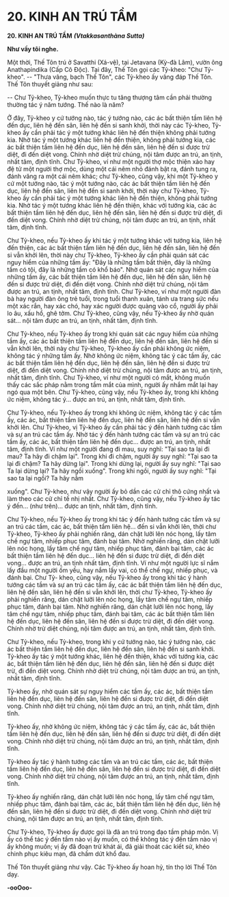 # 20. KINH AN TRÚ TẦM

**20. KINH AN TRÚ TẦM**
***(Vtakkasanthàna Sutta)***

**Như vầy tôi nghe.**

Một thời, Thế Tôn trú ở Savatthi (Xá-vệ), tại Jetavana (Kỳ-đà Lâm), vườn ông Anathapindika (Cấp Cô
Ðộc). Tại đây, Thế Tôn gọi các Tỷ-kheo: "Chư Tỷ-kheo". -- "Thưa vâng, bạch Thế Tôn", các Tỷ-kheo
ấy vâng đáp Thế Tôn. Thế Tôn thuyết giảng như sau:

-- Chư Tỷ-kheo, Tỷ-kheo muốn thực tu tăng thượng tâm cần phải thường thường tác ý năm tướng. Thế
nào là năm?

Ở đây, Tỷ-kheo y cứ tướng nào, tác ý tướng nào, các ác bất thiện tầm liên hệ đến dục, liên hệ đến sân,
liên hệ đến si sanh khởi, thời này các Tỷ-kheo, Tỷ-kheo ấy cần phải tác ý một tướng khác liên hệ đến
thiện không phải tướng kia. Nhờ tác ý một tướng khác liên hệ đến thiện, không phải tướng kia, các ác
bất thiện tầm liên hệ đến dục, liên hệ đến sân, liên hệ đến si được trừ diệt, đi đến diệt vong. Chính nhờ
diệt trừ chúng, nội tâm được an trú, an tịnh, nhất tâm, định tĩnh. Chư Tỷ-kheo, ví như một người thợ
mộc thiện xảo hay đệ tử một người thợ mộc, dùng một cái nêm nhỏ đánh bật ra, đánh tung ra, đánh văng
ra một cái nêm khác; chư Tỷ-kheo, cũng vậy, khi một Tỷ-kheo y cứ một tướng nào, tác ý một tướng nào,
các ác bất thiện tầm liên hệ đến dục, liên hệ đến sân, liên hệ đến si sanh khởi, thời này chư Tỷ-kheo, Tỷ-
kheo ấy cần phải tác ý một tướng khác liên hệ đến thiện, không phải tướng kia. Nhờ tác ý một tướng
khác liên hệ đến thiện, khác với tướng kia, các ác bất thiện tầm liên hệ đến dục, liên hệ đến sân, liên hệ
đến si được trừ diệt, đi đến diệt vong. Chính nhờ diệt trừ chúng, nội tâm được an trú, an tịnh, nhất tâm,
định tĩnh.

Chư Tỷ-kheo, nếu Tỷ-kheo ấy khi tác ý một tướng khác với tướng kia, liên hệ đến thiện, các ác bất thiện
tầm liên hệ đến dục, liên hệ đến sân, liên hệ đến si vẫn khởi lên, thời này chư Tỷ-kheo, Tỷ-kheo ấy cần
phải quán sát các nguy hiểm của những tầm ấy: "Ðây là những tầm bất thiện, đây là những tầm có tội,
đây là những tầm có khổ báo". Nhờ quán sát các nguy hiểm của những tầm ấy, các bất thiện tầm liên hệ
đến dục, liên hệ đến sân, liên hệ đến si được trừ diệt, đi đến diệt vong. Chính nhờ diệt trừ chúng, nội tâm
được an trú, an tịnh, nhất tâm, định tĩnh. Chư Tỷ-kheo, ví như một người đàn bà hay người đàn ông trẻ
tuổi, trong tuổi thanh xuân, tánh ưa trang sức nếu một xác rắn, hay xác chó, hay xác người được quàng
vào cổ, người ấy phải lo âu, xấu hổ, ghê tởm. Chư Tỷ-kheo, cũng vậy, nếu Tỷ-kheo ấy nhờ quán sát...
nội tâm được an trú, an tịnh, nhất tâm, định tĩnh.

Chư Tỷ-kheo, nếu Tỷ-kheo ấy trong khi quán sát các nguy hiểm của những tầm ấy, các ác bất thiện tầm
liên hệ đến dục, liên hệ đến sân, liên hệ đến si vẫn khởi lên, thời này chư Tỷ-kheo, Tỷ-kheo ấy cần phải
không ức niệm, không tác ý những tầm ấy. Nhờ không ức niệm, không tác ý các tầm ấy, các ác bất thiện
tầm liên hệ đến dục, liên hệ đến sân, liên hệ đến si được trừ diệt, đi đến diệt vong. Chính nhờ diệt trừ
chúng, nội tâm được an trú, an tịnh, nhất tâm, định tĩnh. Chư Tỷ-kheo, ví như một người có mắt, không
muốn thấy các sắc pháp nằm trong tầm mắt của mình, người ấy nhắm mắt lại hay ngó qua một bên. Chư
Tỷ-kheo, cũng vậy, nếu Tỷ-kheo ấy, trong khi không ức niệm, không tác ý... được an trú, an tịnh, nhất
tâm, định tĩnh.

Chư Tỷ-kheo, nếu Tỷ-kheo ấy trong khi không ức niệm, không tác ý các tầm ấy, các ác, bất thiện tầm
liên hệ đến dục, liên hệ đến sân, liên hệ đến si vẫn khởi lên. Chư Tỷ-kheo, vị Tỷ-kheo ấy cần phải tác ý
đến hành tướng các tầm và sự an trú các tầm ấy. Nhờ tác ý đến hành tướng các tầm và sự an trú các tầm
ấy, các ác, bất thiện tầm liên hệ đến dục... được an trú, an tịnh, nhất tâm, định tĩnh. Ví như một người
đang đi mau, suy nghĩ: "Tại sao ta lại đi mau? Ta hãy đi chậm lại". Trong khi đi chậm, người ấy suy
nghĩ: "Tại sao ta lại đi chậm? Ta hãy dừng lại". Trong khi dừng lại, người ấy suy nghĩ: "Tại sao Ta lại
dừng lại? Ta hãy ngồi xuống". Trong khi ngồi, người ấy suy nghĩ: "Tại sao ta lại ngồi? Ta hãy nằm

xuống". Chư Tỷ-kheo, như vậy người ấy bỏ dần các cử chỉ thô cứng nhất và làm theo các cử chỉ tế nhị
nhất. Chư Tỷ-kheo, cũng vậy, nếu Tỷ-kheo ấy tác ý đến... (như trên)... được an tịnh, nhất tâm, định tĩnh.

Chư Tỷ-kheo, nếu Tỷ-kheo ấy trong khi tác ý đến hành tướng các tầm và sự an trú các tầm, các ác, bất
thiện tầm liên hệ... đến si vẫn khởi lên, thời chư Tỷ-kheo, Tỷ-kheo ấy phải nghiến răng, dán chặt lưỡi
lên nóc họng, lấy tâm chế ngự tâm, nhiếp phục tâm, đánh bại tâm. Nhờ nghiến răng, dán chặt lưỡi lên
nóc họng, lấy tâm chế ngự tâm, nhiếp phục tâm, đánh bại tâm, các ác bất thiện tầm liên hệ đến dục... liên
hệ đến si được trừ diệt, đi đến diệt vong... được an trú, an tịnh nhất tâm, định tĩnh. Ví như một người lực
sĩ nắm lấy đầu một người ốm yếu, hay nắm lấy vai, có thể chế ngự, nhiếp phục, và đánh bại. Chư Tỷ-
kheo, cũng vậy, nếu Tỷ-kheo ấy trong khi tác ý hành tướng các tầm và sự an trú các tầm ấy, các ác bất
thiện tầm liên hệ đến dục, liên hệ đến sân, liên hệ đến si vẫn khởi lên, thời chư Tỷ-kheo, Tỷ-kheo ấy
phải nghiến răng, dán chặt lưỡi lên nóc họng, lấy tâm chế ngự tâm, nhiếp phục tâm, đánh bại tâm. Nhờ
nghiến răng, dán chặt lưỡi lên nóc họng, lấy tâm chế ngự tâm, nhiếp phục tâm, đánh bại tâm, các ác bất
thiện tầm liên hệ đến dục, liên hệ đến sân, liên hệ đến si được trừ diệt, đi đến diệt vong. Chính nhờ trừ
diệt chúng, nội tâm được an trú, an tịnh, nhất tâm, định tĩnh.

Chư Tỷ-kheo, nếu Tỷ-kheo, trong khi y cứ tướng nào, tác ý tướng nào, các ác bất thiện tầm liên hệ đến
dục, liên hệ đến sân, liên hệ đến si sanh khởi. Tỷ-kheo ấy tác ý một tướng khác, liên hệ đến thiện, khác
với tướng kia, các ác, bất thiện tầm liên hệ đến dục, liên hệ đến sân, liên hệ đến si được diệt trừ, đi đến
diệt vong. Chính nhờ diệt trừ chúng, nội tâm được an trú, an tịnh, nhất tâm, định tĩnh.

Tỷ-kheo ấy, nhờ quán sát sự nguy hiểm các tầm ấy, các ác, bất thiện tầm liên hệ đến dục, liên hệ đến
sân, liên hệ đến si được trừ diệt, đi đến diệt vong. Chính nhờ diệt trừ chúng, nội tâm được an trú, an tịnh,
nhất tâm, định tĩnh.

Tỷ-kheo ấy, nhờ không ức niệm, không tác ý các tầm ấy, các ác, bất thiện tầm liên hệ đến dục, liên hệ
đến sân, liên hệ đến si được trừ diệt, đi đến diệt vong. Chính nhờ diệt trừ chúng, nội tâm được an trú, an
tịnh, nhất tâm, định tĩnh.

Tỷ-kheo ấy tác ý hành tướng các tầm và an trú các tầm, các ác, bất thiện tầm liên hệ đến dục, liên hệ đến
sân, liên hệ đến si được trừ diệt, đi đến diệt vong. Chính nhờ diệt trừ chúng, nội tâm được an trú, an tịnh,
nhất tâm, định tĩnh.

Tỷ-kheo ấy nghiến răng, dán chặt lưỡi lên nóc họng, lấy tâm chế ngự tâm, nhiếp phục tâm, đánh bại tâm,
các ác, bất thiện tầm liên hệ đến dục, liên hệ đến sân, liên hệ đến si được trừ diệt, đi đến diệt vong.
Chính nhờ diệt trừ chúng, nội tâm được an trú, an tịnh, nhất tâm, định tĩnh.

Chư Tỷ-kheo, Tỷ-kheo ấy được gọi là đã an trú trong đạo tầm pháp môn. Vị ấy có thể tác ý đến tầm nào
vị ấy muốn, có thể không tác ý đến tầm nào vị ấy không muốn; vị ấy đã đoạn trừ khát ái, đã giải thoát
các kiết sử, khéo chinh phục kiêu mạn, đã chấm dứt khổ đau.

Thế Tôn thuyết giảng như vậy. Các Tỷ-kheo ấy hoan hỷ, tín thọ lời Thế Tôn dạy.

**-ooOoo-**

